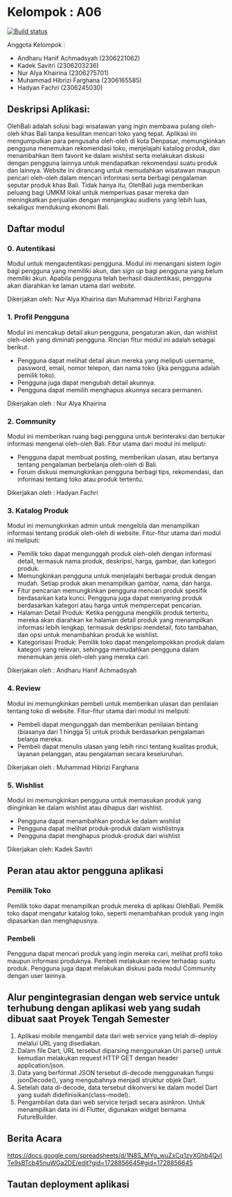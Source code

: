 # Kelompok : A06

[![Build status](https://build.appcenter.ms/v0.1/apps/c9bd0a01-db20-40e3-9cd5-6a08837180d7/branches/main/badge)](https://appcenter.ms)

Anggota Kelompok :

- Andharu Hanif Achmadsyah (2306221062)
- Kadek Savitri (2306203236)
- Nur Alya Khairina (2306275701)
- Muhammad Hibrizi Farghana (2306165585)
- Hadyan Fachri (2306245030)

## Deskripsi Aplikasi:

OlehBali adalah solusi bagi wisatawan yang ingin membawa pulang oleh-oleh khas Bali tanpa kesulitan mencari toko yang tepat. Aplikasi ini mengumpulkan para pengusaha oleh-oleh di kota Denpasar, memungkinkan pengguna menemukan rekomendasi toko, menjelajahi katalog produk, dan menambahkan item favorit ke dalam wishlist serta melakukan diskusi dengan pengguna lainnya untuk mendapatkan rekomendasi suatu produk dan lainnya. Website ini dirancang untuk memudahkan wisatawan maupun pencari oleh-oleh dalam mencari informasi serta berbagi pengalaman seputar produk khas Bali. Tidak hanya itu, OlehBali juga memberikan peluang bagi UMKM lokal untuk memperluas pasar mereka dan meningkatkan penjualan dengan menjangkau audiens yang lebih luas, sekaligus mendukung ekonomi Bali.

## Daftar modul

### 0. Autentikasi

Modul untuk mengautentikasi pengguna. Modul ini menangani sistem _login_ bagi pengguna yang memiliki akun, dan _sign up_ bagi pengguna yang belum memiliki akun. Apabila pengguna telah berhasil diautentikasi, pengguna akan diarahkan ke laman utama dari _website_.

Dikerjakan oleh: Nur Alya Khairina dan Muhammad Hibrizi Farghana

### 1. Profil Pengguna

Modul ini mencakup detail akun pengguna, pengaturan akun, dan wishlist oleh-oleh yang diminati pengguna.
Rincian fitur modul ini adalah sebagai berikut.

- Pengguna dapat melihat detail akun mereka yang meliputi username, password, email, nomor telepon, dan nama toko (jika pengguna adalah pemilik toko).
- Pengguna juga dapat mengubah detail akunnya.
- Pengguna dapat memilih menghapus akunnya secara permanen.

Dikerjakan oleh : Nur Alya Khairina

### 2. Community

Modul ini memberikan ruang bagi pengguna untuk berinteraksi dan bertukar informasi mengenai oleh-oleh Bali. Fitur utama dari modul ini meliputi:

- Pengguna dapat membuat posting, memberikan ulasan, atau bertanya tentang pengalaman berbelanja oleh-oleh di Bali.
- Forum diskusi memungkinkan pengguna berbagi tips, rekomendasi, dan informasi tentang toko atau produk tertentu.

Dikerjakan oleh : Hadyan Fachri

### 3. Katalog Produk

Modul ini memungkinkan admin untuk mengelola dan menampilkan informasi tentang produk oleh-oleh di website. Fitur-fitur utama dari modul ini meliputi:

- Pemilik toko dapat mengunggah produk oleh-oleh dengan informasi detail, termasuk nama produk, deskripsi, harga, gambar, dan kategori produk.
- Memungkinkan pengguna untuk menjelajahi berbagai produk dengan mudah. Setiap produk akan menampilkan gambar, nama, dan harga.
- Fitur pencarian memungkinkan pengguna mencari produk spesifik berdasarkan kata kunci. Pengguna juga dapat menyaring produk berdasarkan kategori atau harga untuk mempercepat pencarian.
- Halaman Detail Produk: Ketika pengguna mengklik produk tertentu, mereka akan diarahkan ke halaman detail produk yang menampilkan informasi lebih lengkap, termasuk deskripsi mendetail, foto tambahan, dan opsi untuk menambahkan produk ke wishlist.
- Kategorisasi Produk: Pemilik toko dapat mengelompokkan produk dalam kategori yang relevan, sehingga memudahkan pengguna dalam menemukan jenis oleh-oleh yang mereka cari.

Dikerjakan oleh : Andharu Hanif Achmadsyah

### 4. Review

Modul ini memungkinkan pembeli untuk memberikan ulasan dan penilaian tentang toko di website. Fitur-fitur utama dari modul ini meliputi:

- Pembeli dapat mengunggah dan memberikan penilaian bintang (biasanya dari 1 hingga 5) untuk produk berdasarkan pengalaman belanja mereka.
- Pembeli dapat menulis ulasan yang lebih rinci tentang kualitas produk, layanan pelanggan, atau pengalaman secara keseluruhan.

Dikerjakan oleh : Muhammad Hibrizi Farghana

### 5. Wishlist
Modul ini memungkinkan pengguna untuk memasukan produk yang diinginkan ke dalam wishlist atau dihapus dari wishlist.

- Pengguna dapat menambahkan produk ke dalam wishlist
- Pengguna dapat melihat produk-produk dalam wishlistnya
- Pengguna dapat menghapus produk-produk dari wishlist

Dikerjakan oleh: Kadek Savitri

## Peran atau aktor pengguna aplikasi 

### Pemilik Toko

Pemilik toko dapat menampilkan produk mereka di aplikasi OlehBali. Pemilik toko dapat mengatur katalog toko, seperti menambahkan produk yang ingin dipasarkan dan menghapusnya.

### Pembeli

Pengguna dapat mencari produk yang ingin mereka cari, melihat profil toko maupun informasi produknya. Pembeli melakukan review terhadap suatu produk. Pengguna juga dapat melakukan diskusi pada modul Community dengan user lainnya.

## Alur pengintegrasian dengan web service untuk terhubung dengan aplikasi web yang sudah dibuat saat Proyek Tengah Semester

1. Aplikasi mobile mengambil data dari web service yang telah di-deploy melalui URL yang disediakan.
2. Dalam file Dart, URL tersebut diparsing menggunakan Uri.parse() untuk kemudian melakukan request HTTP GET  dengan header application/json.
3. Data yang berformat JSON tersebut di-decode menggunakan fungsi jsonDecode(), yang mengubahnya menjadi struktur objek Dart.
4. Setelah data di-decode, data tersebut dikonversi ke dalam model Dart yang sudah didefinisikan(class-model).
5. Pengambilan data dari web service terjadi secara asinkron. Untuk menampilkan data ini di Flutter, digunakan widget bernama FutureBuilder.

## Berita Acara

https://docs.google.com/spreadsheets/d/1N8S_MYg_wuZxCq1zvXGhb4QvITe9sBTcb45nuWGa2DE/edit?gid=1728856645#gid=1728856645

## Tautan deployment aplikasi
